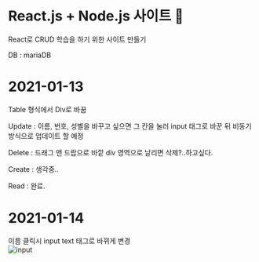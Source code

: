 # React.js + Node.js 사이트 🍓

React로 CRUD 학습을 하기 위한 사이트 만들기

DB : mariaDB

# 2021-01-13
Table 형식에서 Div로 바꿈

Update : 이름, 번호, 성별을 바꾸고 싶으면 그 칸을 눌러 input 태그로 바꾼 뒤 비동기방식으로 업데이트 할 예정

Delete : 드래그 앤 드랍으로 바깥 div 영역으로 날리면 삭제?..하고싶다.

Create : 생각중..

Read : 완료.

# 2021-01-14
이름 클릭시 input text 태그로 바뀌게 변경 <br>
![input](https://user-images.githubusercontent.com/61797683/104545426-5e647d00-566d-11eb-91e4-77bd5d1fd833.png)
